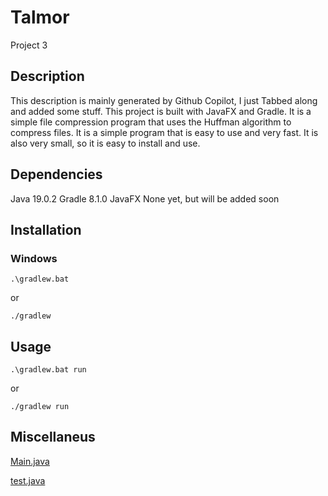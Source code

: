 # Talmor

Project 3

## Description

This description is mainly generated by Github Copilot, I just Tabbed along and added some stuff.
This project is built with JavaFX and Gradle. It is a simple file compression program that uses the Huffman algorithm to compress files. It is a simple program that is easy to use and very fast. It is also very small, so it is easy to install and use.

## Dependencies

Java 19.0.2
Gradle 8.1.0
JavaFX None yet, but will be added soon

## Installation

### Windows

```.\gradlew.bat```

or

```./gradlew```

## Usage

```.\gradlew.bat run```

or

```./gradlew run```

## Miscellaneus

[Main.java](src/main/java/Main.java)

[test.java](src/test/java/test.java)
